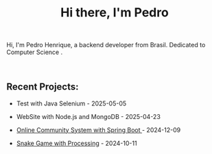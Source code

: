 <h1 align="center">Hi there, I'm <a target="_blank">Pedro</a> </h1>

<br />

Hi, I'm Pedro Henrique, a backend developer from Brasil. Dedicated to Computer Science .

<br />

## Recent Projects:

- <a> Test with Java Selenium </a> - 2025-05-05

- <a> WebSite with Node.js and MongoDB </a> - 2025-04-23

- <a href='https://github.com/Sousxs/POO' target='_blank'>Online Community System with Spring Boot </a> - 2024-12-09

- <a href='https://github.com/Sousxs/GAMES/tree/main/Snake' target='_blank'>Snake Game with Processing</a> - 2024-10-11
  

<br />





